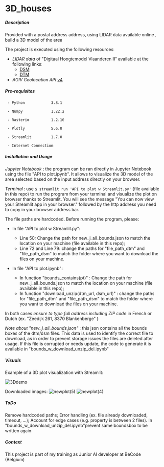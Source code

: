# 3D_houses

##### Description

Provided with a postal address address, using LIDAR data available online , build a 3D model of the area

The project is executed using the following resources:
- *LIDAR data* of "Digitaal Hoogtemodel Vlaanderen II" available at the following links:
    - [DSM](https://www.geopunt.be/download?container=dhm-vlaanderen-ii-dsm-raster-1m&title=Digitaal%20Hoogtemodel%20Vlaanderen%20II,%20DSM,%20raster,%201m)
    - [DTM](https://www.geopunt.be/download?container=dhm-vlaanderen-ii-dtm-raster-1m&title=Digitaal%20Hoogtemodel%20Vlaanderen%20II,%20DTM,%20raster,%201m)
- *AGIV Geolocation API* [v4](http://loc.geopunt.be/)

##### Pre-requisites
      
     - Python            3.8.1
   
     - Numpy             1.22.2
   
     - Rasterio          1.2.10
   
     - Plotly            5.6.0
   
     - Streamlit         1.7.0
   
     - Internet Connection
      
     
##### Installation and Usage
 
*Jupyter Notebook* : the program can be ran directly in Jupyter Notebook using the file "API to plot.ipynb". It allows to visualize the 3D model of the area selected based on the input address directly on your browser.
  
*Terminal* : use `$ streamlit run 'API to plot w Streamlit.py'` (file available in this repo) to run the program from your terminal and visualize the plot on browser thanks to Streamlit. You will see the message "You can now view your Streamlit app in your browser." followed by the http address you need to copy in your browser address bar.

The file paths are hardcoded. Before running the program, please:

- In file "API to plot w Streamlit.py": 
  - Line 50: Change the path for new_j_all_bounds.json to match the location on your machine (file available in this repo);
  - Line 72 and Line 79: change the paths for "file_path_dtm" and "file_path_dsm" to match the folder where you want to download the files on your machine.

- In file "API to plot.ipynb": 
  - In function "bounds_contains(pt)" : Change the path for new_j_all_bounds.json to match the location on your machine (file available in this repo);
  - In function "download_unzip(dtm_url, dsm_url)" : change the paths for "file_path_dtm" and "file_path_dsm" to match the folder where you want to download the files on your machine.
  
In both cases *ensure to type full address including ZIP code* in French or Dutch (ex. "Zeedijk 261, 8370 Blankenberge" )

*Note about "new_j_all_bounds.json"* : this json contains all the bounds boxes of the dtm/dsm files. This data is used to identify the correct file to download, as in order to prevent storage issues the files are deleted after usage. If this file is corrupted or needs update, the code to generate it is available in "bounds_w_download_unzip_del.ipynb" 
   
##### Visuals

Example of a 3D plot visualization with Streamlit:

![3Ddemo](https://user-images.githubusercontent.com/90340959/157298742-d478c29c-37d1-403c-b78b-047308c077b5.gif)


Downloaded images:
![newplot(5)](https://user-images.githubusercontent.com/90340959/157256017-407efde0-a8d3-448d-b8af-4b2fc3e96562.png)
![newplot(4)](https://user-images.githubusercontent.com/90340959/157256020-1b6f49fd-b234-4b2e-840e-dcc9cce77ed1.png)


##### ToDo
 
 Remove hardcoded paths;
 Error handling (ex. file already downloaded, timeout, ...);
 Account for edge cases (e.g. property is between 2 files).
 In "bounds_w_download_unzip_del.ipynb"prevent same boundsbox to be written again
 
 
##### Context

This project is part of my training as Junior AI developer at BeCode (Belgium)


